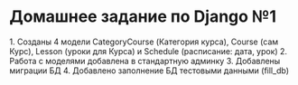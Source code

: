 <h1>Домашнее задание по Django №1</h1>
1. Созданы 4 модели CategoryCourse (Категория курса), Course (сам Курс), Lesson (уроки для Курса) и Schedule (расписание: дата, урок)
2. Работа с моделями добавлена в стандартную админку
3. Добавлены миграции БД
4. Добавлено заполнение БД тестовыми данными (fill_db)